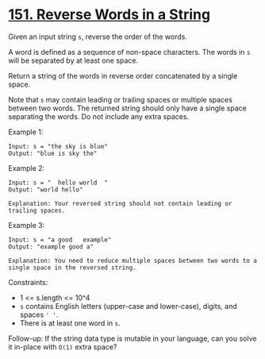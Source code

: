 # [151. Reverse Words in a String](https://leetcode.com/problems/reverse-words-in-a-string/description/)

Given an input string `s`, reverse the order of the words.

A word is defined as a sequence of non-space characters. The words in `s` will be separated by at least one space.

Return a string of the words in reverse order concatenated by a single space.

Note that `s` may contain leading or trailing spaces or multiple spaces between two words. The returned string should only have a single space separating the words. Do not include any extra spaces.

 

Example 1:

    Input: s = "the sky is blue"
    Output: "blue is sky the"

Example 2:

    Input: s = "  hello world  "
    Output: "world hello"

    Explanation: Your reversed string should not contain leading or trailing spaces.

Example 3:

    Input: s = "a good   example"
    Output: "example good a"

    Explanation: You need to reduce multiple spaces between two words to a single space in the reversed string.
 

Constraints:

* 1 <= s.length <= 10^4
* `s` contains English letters (upper-case and lower-case), digits, and spaces `' '`.
* There is at least one word in `s`.
 

Follow-up: If the string data type is mutable in your language, can you solve it in-place with `O(1)` extra space?